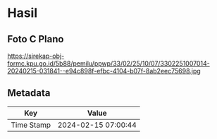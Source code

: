 # Hasil

## Foto C Plano

https://sirekap-obj-formc.kpu.go.id/5b88/pemilu/ppwp/33/02/25/10/07/3302251007014-20240215-031841--e94c898f-efbc-4104-b07f-8ab2eec75698.jpg


## Metadata

| Key        | Value               |
| ---------- | ------------------- |
| Time Stamp | 2024-02-15 07:00:44 |



